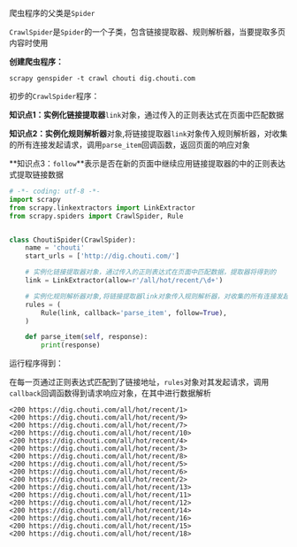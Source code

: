 爬虫程序的父类是`Spider`

`CrawlSpider`是`Spider`的一个子类，包含链接提取器、规则解析器，当要提取多页内容时使用

**创建爬虫程序：**

`scrapy genspider -t crawl chouti dig.chouti.com`



初步的`CrawlSpider`程序：

**知识点1：**实例化**链接提取器**`link`对象，通过传入的正则表达式在页面中匹配数据

**知识点2：**实例化**规则解析器**对象,将链接提取器`link`对象传入规则解析器，对收集的所有连接发起请求，调用`parse_item`回调函数，返回页面的响应对象

**知识点3：`follow`**表示是否在新的页面中继续应用链接提取器的中的正则表达式提取链接数据

```python
# -*- coding: utf-8 -*-
import scrapy
from scrapy.linkextractors import LinkExtractor
from scrapy.spiders import CrawlSpider, Rule


class ChoutiSpider(CrawlSpider):
    name = 'chouti'
    start_urls = ['http://dig.chouti.com/']

    # 实例化链接提取器对象，通过传入的正则表达式在页面中匹配数据，提取器将得到的
    link = LinkExtractor(allow=r'/all/hot/recent/\d+')

    # 实例化规则解析器对象,将链接提取器link对象传入规则解析器，对收集的所有连接发起请求，调用parse_item回调函数，返回页面的响应对象，follow表示是否在新的页面中继续应用链接提取器的中的正则表达式提取链接数据
    rules = (
        Rule(link, callback='parse_item', follow=True),
    )

    def parse_item(self, response):
        print(response)
```

运行程序得到：

在每一页通过正则表达式匹配到了链接地址，`rules`对象对其发起请求，调用`callback`回调函数得到请求响应对象，在其中进行数据解析

```shell
<200 https://dig.chouti.com/all/hot/recent/1>
<200 https://dig.chouti.com/all/hot/recent/9>
<200 https://dig.chouti.com/all/hot/recent/7>
<200 https://dig.chouti.com/all/hot/recent/10>
<200 https://dig.chouti.com/all/hot/recent/4>
<200 https://dig.chouti.com/all/hot/recent/3>
<200 https://dig.chouti.com/all/hot/recent/8>
<200 https://dig.chouti.com/all/hot/recent/5>
<200 https://dig.chouti.com/all/hot/recent/6>
<200 https://dig.chouti.com/all/hot/recent/2>
<200 https://dig.chouti.com/all/hot/recent/13>
<200 https://dig.chouti.com/all/hot/recent/11>
<200 https://dig.chouti.com/all/hot/recent/12>
<200 https://dig.chouti.com/all/hot/recent/14>
<200 https://dig.chouti.com/all/hot/recent/16>
<200 https://dig.chouti.com/all/hot/recent/15>
<200 https://dig.chouti.com/all/hot/recent/18>
```


